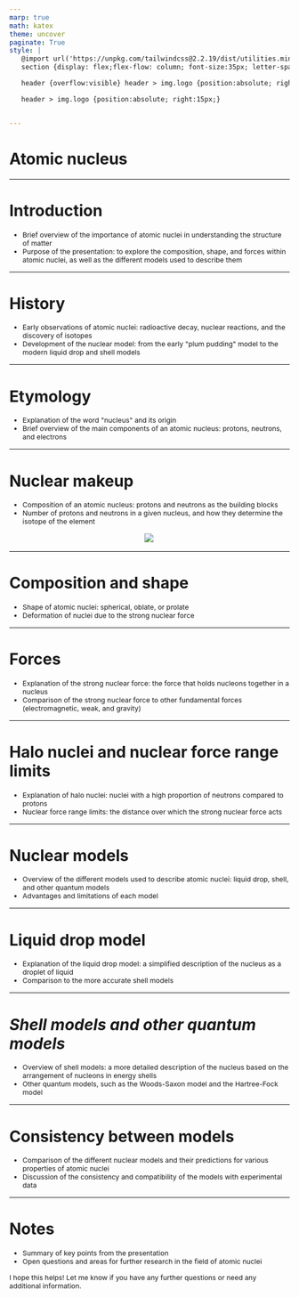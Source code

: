 ```yaml
---
marp: true
math: katex
theme: uncover
paginate: True
style: |
   @import url('https://unpkg.com/tailwindcss@2.2.19/dist/utilities.min.css');
   section {display: flex;flex-flow: column; font-size:35px; letter-spacing:1.4px;}

   header {overflow:visible} header > img.logo {position:absolute; right:15px;}

   header > img.logo {position:absolute; right:15px;}


---
```

<!-- backgroundImage: url('backgrounds/wwwatercolor (6).png') -->
<!-- _class: lead -->

 # Atomic nucleus

---
<style scoped>p,li {font-size:0.92em}</style>

 # Introduction

- Brief overview of the importance of atomic nuclei in understanding the structure of matter
- Purpose of the presentation: to explore the composition, shape, and forces within atomic nuclei, as well as the different models used to describe them

---
<style scoped>p,li {font-size:0.92em}</style>

 # History

- Early observations of atomic nuclei: radioactive decay, nuclear reactions, and the discovery of isotopes
- Development of the nuclear model: from the early "plum pudding" model to the modern liquid drop and shell models

---
<style scoped>p,li {font-size:0.92em}</style>

 # Etymology

- Explanation of the word "nucleus" and its origin
- Brief overview of the main components of an atomic nucleus: protons, neutrons, and electrons

---
<style scoped>p,li {font-size:0.88em}</style>

 # Nuclear makeup
- Composition of an atomic nucleus: protons and neutrons as the building blocks
- Number of protons and neutrons in a given nucleus, and how they determine the isotope of the element
<div style="display: flex; flex: 1 1 auto; flex-flow: row; min-height: 0"><div style="display: flex; flex: 1 1 auto; justify-content: center;min-height:0;min-width:0; margin-bottom:0.1em;;margin-right:0.15em">
<img style='object-fit: contain; max-height:100%; max-width:100%; background-color: rgba(0,0,0,0);' src='https://upload.wikimedia.org/wikipedia/commons/thumb/2/23/Helium_atom_QM.svg/300px-Helium_atom_QM.svg.png'/>
</div>
</div>


---
<style scoped>p,li {font-size:0.92em}</style>

 # Composition and shape
- Shape of atomic nuclei: spherical, oblate, or prolate
- Deformation of nuclei due to the strong nuclear force


---
<style scoped>p,li {font-size:0.92em}</style>

 # Forces

- Explanation of the strong nuclear force: the force that holds nucleons together in a nucleus
- Comparison of the strong nuclear force to other fundamental forces (electromagnetic, weak, and gravity)

---
<style scoped>p,li {font-size:0.92em}</style>

 # Halo nuclei and nuclear force range limits
- Explanation of halo nuclei: nuclei with a high proportion of neutrons compared to protons
- Nuclear force range limits: the distance over which the strong nuclear force acts


---
<style scoped>p,li {font-size:0.92em}</style>

 # Nuclear models
- Overview of the different models used to describe atomic nuclei: liquid drop, shell, and other quantum models
- Advantages and limitations of each model


---
<style scoped>p,li {font-size:0.92em}</style>

 # Liquid drop model

- Explanation of the liquid drop model: a simplified description of the nucleus as a droplet of liquid
- Comparison to the more accurate shell models

---
<style scoped>p,li {font-size:0.92em}</style>

 # _Shell models and other quantum models_
- Overview of shell models: a more detailed description of the nucleus based on the arrangement of nucleons in energy shells
- Other quantum models, such as the Woods-Saxon model and the Hartree-Fock model


---
<style scoped>p,li {font-size:0.92em}</style>

 # **Consistency between models**

- Comparison of the different nuclear models and their predictions for various properties of atomic nuclei
- Discussion of the consistency and compatibility of the models with experimental data

---
<style scoped>p,li {font-size:0.88em}</style>

 # Notes
- Summary of key points from the presentation
- Open questions and areas for further research in the field of atomic nuclei

I hope this helps! Let me know if you have any further questions or need any additional information.
